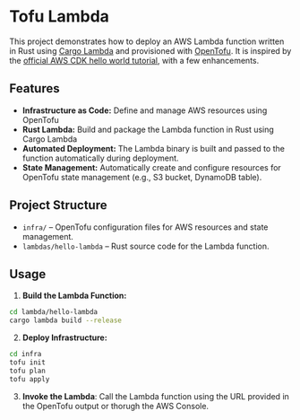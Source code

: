 # Tofu Lambda

This project demonstrates how to deploy an AWS Lambda function written in Rust using [Cargo Lambda](https://www.cargo-lambda.info/guide/what-is-cargo-lambda.html) and provisioned with [OpenTofu](https://opentofu.org/). It is inspired by the [official AWS CDK hello world tutorial](https://docs.aws.amazon.com/cdk/v2/guide/hello_world.html), with a few enhancements.

## Features

- **Infrastructure as Code:** Define and manage AWS resources using OpenTofu
- **Rust Lambda:** Build and package the Lambda function in Rust using Cargo Lambda
- **Automated Deployment:** The Lambda binary is built and passed to the function automatically during deployment.
- **State Management:** Automatically create and configure resources for OpenTofu state management (e.g., S3 bucket, DynamoDB table).

## Project Structure

- `infra/` – OpenTofu configuration files for AWS resources and state management.
- `lambdas/hello-lambda` – Rust source code for the Lambda function.

## Usage

1. **Build the Lambda Function:**

```sh
cd lambda/hello-lambda
cargo lambda build --release
```

2. **Deploy Infrastructure:**

```sh
cd infra
tofu init
tofu plan
tofu apply
```

3. **Invoke the Lambda**: Call the Lambda function using the URL provided in the OpenTofu output or thorugh the AWS Console.
